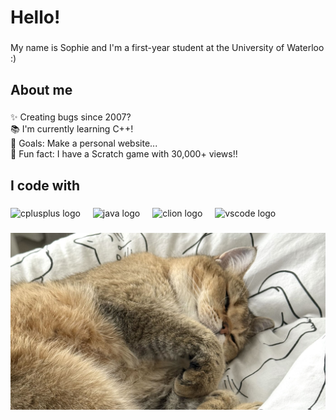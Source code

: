 <h1 align="left">Hello!</h1>

###

<p align="left">My name is Sophie and I'm a first-year student at the University of Waterloo :)</p>

###

<h2 align="left">About me</h2>

###

<p align="left">✨ Creating bugs since 2007?<br>📚 I'm currently learning C++!<br>🎯 Goals: Make a personal website...<br>🎲 Fun fact: I have a Scratch game with 30,000+ views!!</p>

###

<h2 align="left">I code with</h2>

###

<div align="left">
  <img src="https://cdn.jsdelivr.net/gh/devicons/devicon/icons/cplusplus/cplusplus-original.svg" height="40" alt="cplusplus logo"  />
  <img width="12" />
  <img src="https://cdn.jsdelivr.net/gh/devicons/devicon/icons/java/java-original.svg" height="40" alt="java logo"  />
  <img width="12" />
  <img src="https://cdn.jsdelivr.net/gh/devicons/devicon/icons/clion/clion-original.svg" height="40" alt="clion logo"  />
  <img width="12" />
  <img src="https://cdn.jsdelivr.net/gh/devicons/devicon/icons/vscode/vscode-original.svg" height="40" alt="vscode logo"  />
</div>

###  
![banner](banner.jpg)
